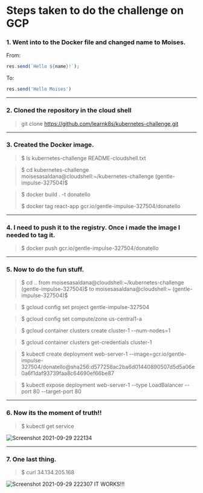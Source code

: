 # Steps taken to do the challenge on GCP
### 1. Went into to the Docker file and changed name to Moises.

From:
```javascript
res.send(`Hello ${name}!`);
```

To: 
```javascript
res.send('Hello Moises')
```
---
### 2. Cloned the repository in the cloud shell

> git clone https://github.com/learnk8s/kubernetes-challenge.git
---
### 3. Created the Docker image. 
> $ ls 
kubernetes-challenge  README-cloudshell.txt

> $ cd kubernetes-challenge
moisesasaldana@cloudshell:~/kubernetes-challenge (gentle-impulse-327504)$

> $ docker build . -t donatello
> 
> $ docker tag react-app gcr.io/gentle-impulse-327504/donatello
---
 
### 4. I need to push it to the registry. Once i made the image I needed to tag it. 


> $ docker push gcr.io/gentle-impulse-327504/donatello
---
### 5. Now to do the fun stuff. 
> $ cd .. 
from  moisesasaldana@cloudshell:~/kubernetes-challenge (gentle-impulse-327504)$
to   moisesasaldana@cloudshell:~ (gentle-impulse-327504)$

> $ gcloud config set project gentle-impulse-327504

> $ gcloud config set compute/zone us-central1-a

> $ gcloud container clusters create cluster-1 --num-nodes=1

> $ gcloud container clusters get-credentials cluster-1

> $ kubectl create deployment web-server-1 --image=gcr.io/gentle-impulse-327504/donatello@sha256:d577258ac2ba6d01440890507d5d5a06e0a6f1daf93739faa8c64690ef66be87

> $ kubectl expose deployment web-server-1 --type LoadBalancer --port 80 --target-port 80
---
### 6. Now its the moment of truth!!
> $ kubectl get service

![Screenshot 2021-09-29 222134](https://user-images.githubusercontent.com/90883758/135574708-4c4f313a-7961-4d90-87fc-63f7c4659bc6.jpg)


---
### 7. One last thing.
> $ curl 34.134.205.168

![Screenshot 2021-09-29 222307](https://user-images.githubusercontent.com/90883758/135574687-8cfc9f3e-de91-45fa-8a3d-5cc185e261de.jpg)
IT WORKS!!!



